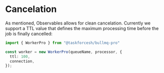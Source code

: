 # Cancelation

As mentioned, Observables allows for clean cancelation. Currently we support a TTL value that defines the maximum processing time before the job is finally cancelled:

```typescript
import { WorkerPro } from "@taskforcesh/bullmq-pro"

const worker = new WorkerPro(queueName, processor, {
  ttl: 100,
  connection,
});
```
